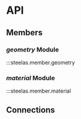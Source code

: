 
# API


## Members

### *geometry* Module

:::steelas.member.geometry

### *material* Module

:::steelas.member.material


## Connections